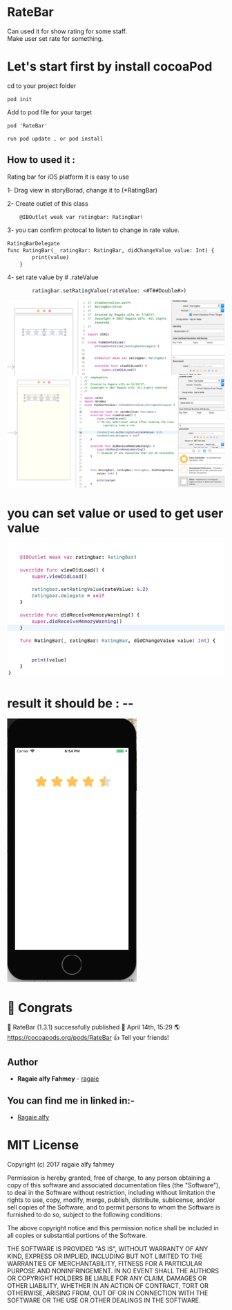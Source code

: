 # RateBar
 Can used it for show rating for some staff.<br />
 Make user set rate for something.<br />



# Let's start first by install cocoaPod
 
   cd to your project folder 
   ```
   pod init
   ```
   Add to pod file for your target
   ```
   pod 'RateBar'
   ```
   ```
   run pod update , or pod install
   ```


## How to used it :
Rating bar for iOS platform it is easy to use 

1- Drag view in storyBorad, change it to (*RatingBar)

2- Create outlet of this class
```
    @IBOutlet weak var ratingbar: RatingBar!
```
3- you can confirm protocal to listen to change in rate value.
```
RatingBarDelegate
func RatingBar(_ ratingBar: RatingBar, didChangeValue value: Int) {
        print(value)
    }
 ```
4- set rate value by  #  .rateValue
```
        ratingbar.setRatingValue(rateValue: <#T##Double#>)
```


 ![alt tag](https://github.com/ragaie/RateBar/blob/master/Screen%20Shot%202017-11-06%20at%207.23.36%20PM.png)
 ![alt tag](https://github.com/ragaie/RateBar/blob/master/Screen%20Shot%202017-11-15%20at%201.56.50%20PM.png)

# you can set value or used to get user value 
 ![alt tag](https://github.com/ragaie/RateBar/blob/master/Screen%20Shot%202017-11-06%20at%206.51.17%20PM.png)

# result it should be : --

 ![alt tag](https://github.com/ragaie/RateBar/blob/master/Screen%20Shot%202017-11-06%20at%206.54.25%20PM.png)



 # 🎉  Congrats

 🚀  RateBar (1.3.1) successfully published
 📅  April 14th, 15:29
 🌎  https://cocoapods.org/pods/RateBar
 👍  Tell your friends!

## Author

* **Ragaie alfy Fahmey**  - [ragaie](https://github.com/ragaie)

## You can find me in linked in:- 
- [Ragaie alfy](www.linkedin.com/in/ragaie-alfy)


# MIT License

Copyright (c) 2017 ragaie alfy fahmey

Permission is hereby granted, free of charge, to any person obtaining a copy
of this software and associated documentation files (the "Software"), to deal
in the Software without restriction, including without limitation the rights
to use, copy, modify, merge, publish, distribute, sublicense, and/or sell
copies of the Software, and to permit persons to whom the Software is
furnished to do so, subject to the following conditions:

The above copyright notice and this permission notice shall be included in all
copies or substantial portions of the Software.

THE SOFTWARE IS PROVIDED "AS IS", WITHOUT WARRANTY OF ANY KIND, EXPRESS OR
IMPLIED, INCLUDING BUT NOT LIMITED TO THE WARRANTIES OF MERCHANTABILITY,
FITNESS FOR A PARTICULAR PURPOSE AND NONINFRINGEMENT. IN NO EVENT SHALL THE
AUTHORS OR COPYRIGHT HOLDERS BE LIABLE FOR ANY CLAIM, DAMAGES OR OTHER
LIABILITY, WHETHER IN AN ACTION OF CONTRACT, TORT OR OTHERWISE, ARISING FROM,
OUT OF OR IN CONNECTION WITH THE SOFTWARE OR THE USE OR OTHER DEALINGS IN THE
SOFTWARE.
